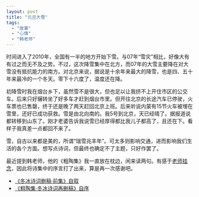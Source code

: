 ```yaml
---
layout: post
title: "元旦大雪"
tags:
  - "故事"
  - "心情"
  - "韩老师"
---
```



时间进入了2010年，全国有一半的地方开始下雪。与07年“雪灾”相比，好像大有有过之而无不及之势。不过，这次降雪集中在北方，而07年的大雪主要降在对大雪没有抵抗能力的南方。对北京来说，据说是十余年来最大的降雪，也是四、五十年来最冷的一个冬天。零下十六度了，温度还在降。

初降雪时我在烟台乡下，虽然雪不是很大，但也足以让我挤不上开住市区的公交车。后来只好辗转坐了好多车才赶到烟台市里。但开往北京的长途汽车已停驶，火车票也已售罄，终于还是晚了两天赶回北京上班。后来听说内蒙有15节火车被埋在雪里，还好已成功获救。雪是由北向南的。我5号到北京，天已经晴了。据报道说都转移到山东了。刚才老婆告诉我说雪已经厚得都比我儿子都高了，且还在下。看样子我真差一点都回不来了。

雪，自古以来都是美的，所谓“瑞雪兆丰年”。可太多则影响交通，进而影响我们生活的各个方面。想写点诗词，但最终也确定不了主题，只好作罢了。

最近提到韩老师，他的《粗陶集》我一直放在枕边，闲来读两句。有感于[老师挂念](/past/2009/12/30/gan-xie-han-dong-bing-xian-sheng/)，因此将诗集中的序言打了出来，算是再一次感谢吧。

* [《冬冰诗词删稿·前集》自叙](/past/2010/1/5/dong-bing-shi-ci-shan-gao-qian-ji-zi-xu-zhuan/)
* [《粗陶集·冬冰诗词再删稿》自序](/past/2010/1/5/cu-tao-ji-dong-bing-shi-ci-zai-shan-gao-zi-xu-zhuan/)
